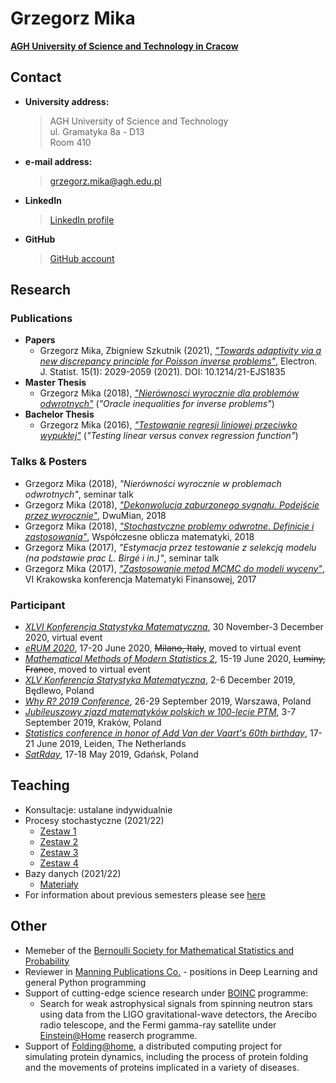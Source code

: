 # Grzegorz Mika 
[**AGH University of Science and Technology in Cracow**](https://www.agh.edu.pl/)

## Contact

- **University address:**  
  > AGH University of Science and Technology  
  > ul. Gramatyka 8a - D13  
  > Room 410
- **e-mail address:**  
  > grzegorz.mika@agh.edu.pl
- **LinkedIn**  
  > [LinkedIn profile](https://www.linkedin.com/in/grzegorzwmika/)
- **GitHub**
  > [GitHub account](https://github.com/GrzegorzMika)

## Research

### Publications
- **Papers**
  - Grzegorz Mika, Zbigniew Szkutnik (2021), [_"Towards adaptivity via a new discrepancy principle for Poisson inverse problems"_](https://github.com/GrzegorzMika/Academia/blob/master/publications/21-EJS1835.pdf), Electron. J. Statist. 15(1): 2029-2059 (2021). DOI: 10.1214/21-EJS1835
- **Master Thesis**
  - Grzegorz Mika (2018), [_"Nierównosci wyrocznie dla problemów odwrotnych"_](https://github.com/GrzegorzMika/Academia/blob/master/msc/finalMika.pdf) (_"Oracle inequalities for inverse problems"_)  
- **Bachelor Thesis** 
  - Grzegorz Mika (2016), [_"Testowanie regresji liniowej przeciwko wypukłej"_](https://github.com/GrzegorzMika/Academia/blob/master/bsc/G.W.Mika%20Praca%20licencjacka.pdf) (_"Testing linear versus convex regression function"_)
  
### Talks & Posters
- Grzegorz Mika (2018), _"Nierówności wyrocznie w problemach odwrotnych"_, seminar talk
- Grzegorz Mika (2018), [_"Dekonwolucja zaburzonego sygnału. Podejście przez wyrocznie"_](https://github.com/GrzegorzMika/Academia/blob/master/posters/2018/dwumian/dwumian.pdf), DwuMian, 2018
- Grzegorz Mika (2018), [_"Stochastyczne problemy odwrotne. Definicje i zastosowania"_](https://github.com/GrzegorzMika/Academia/blob/master/presentations/2018/wspolczesne_oblicza_matematyki/Oblicza.pdf), Współczesne oblicza matematyki, 2018
- Grzegorz Mika (2017), _"Estymacja przez testowanie z selekcją modelu (na podstawie prac L.
Birgé i in.)"_, seminar talk 
- Grzegorz Mika (2017), [_"Zastosowanie metod MCMC do modeli wyceny"_](https://github.com/GrzegorzMika/Academia/blob/master/presentations/2017/krakowska_konferencja_matematyki_finansowej/MCMC.pdf), VI Krakowska konferencja Matematyki Finansowej, 2017

### Participant
- [_XLVI Konferencja Statystyka Matematyczna_](https://xlvistat.umcs.pl/), 30 November-3 December 2020, virtual event
- [_eRUM 2020_](https://2020.erum.io/), 17-20 June 2020, ~~Milano, Italy~~, moved to virtual event
- [_Mathematical Methods of Modern Statistics 2_](https://www.cirm-math.com/cirm-virtual-event-2146.html), 15-19 June 2020, ~~Luminy, France~~, moved to virtual event
- [_XLV Konferencja Statystyka Matematyczna_](https://www.impan.pl/en/activities/banach-center/conferences/19-xlvstatistic), 2-6 December 2019, Będlewo, Poland
- [_Why R? 2019 Conference_](http://whyr.pl/2019/), 26-29 September 2019, Warszawa, Poland
- [_Jubileuszowy zjazd matematyków polskich w 100-lecie PTM_](https://100latptm.matinf.uj.edu.pl/), 3-7 September 2019, Kraków, Poland
- [_Statistics conference in honor of Add Van der Vaart's 60th birthday_](http://pub.math.leidenuniv.nl/~schmidthieberaj/aadbirthday/), 17-21 June 2019, Leiden, The Netherlands
- [_SatRday_](https://gdansk2019.satrdays.org/), 17-18 May 2019, Gdańsk, Poland

## Teaching

- Konsultacje: ustalane indywidualnie
- Procesy stochastyczne (2021/22)  
  - [Zestaw 1](https://github.com/GrzegorzMika/Academia/blob/master/lectures/given/Procesy_stochastyczne/Zestaw1.pdf)
  - [Zestaw 2](https://github.com/GrzegorzMika/Academia/blob/master/lectures/given/Procesy_stochastyczne/Zestaw2.pdf)
  - [Zestaw 3](https://github.com/GrzegorzMika/Academia/blob/master/lectures/given/Procesy_stochastyczne/Zestaw3.pdf)
  - [Zestaw 4](https://github.com/GrzegorzMika/Academia/blob/master/lectures/given/Procesy_stochastyczne/Zestaw4.pdf)
- Bazy danych (2021/22)
  - [Materiały](https://drive.google.com/drive/folders/14wbCGScA-SpXnTFeZI_gMCAMFLP4fSsH?usp=sharing)
- For information about previous semesters please see [here](https://github.com/GrzegorzMika/Academia/blob/master/lectures/lectures.md)

## Other
- Memeber of the [Bernoulli Society for Mathematical Statistics and Probability](http://www.bernoulli-society.org)
- Reviewer in [Manning Publications Co.](https://www.manning.com/) - positions in Deep Learning and general Python programming
- Support of cutting-edge science research under [BOINC](https://boinc.berkeley.edu/) programme:
  - Search for weak astrophysical signals from spinning neutron stars using data from the LIGO gravitational-wave detectors, the Arecibo radio telescope, and the Fermi gamma-ray satellite under [Einstein@Home](https://einsteinathome.org/) reaserch programme.
- Support of [Folding@home](https://foldingathome.org/), a distributed computing project for simulating protein dynamics, including the process of protein folding and the movements of proteins implicated in a variety of diseases. 

